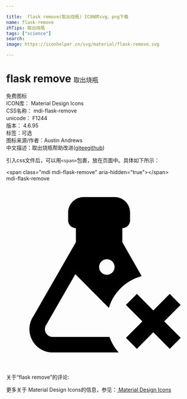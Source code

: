 ```yaml
---

title:  flask remove(取出烧瓶) ICON转svg、png下载
name: flask-remove
zhTips: 取出烧瓶
tags: ["science"]
search: 
image: https://iconhelper.cn/svg/material/flask-remove.svg

---
```


# flask remove  <small style="font-size: 60%;font-weight: 100">取出烧瓶</small>


<div class="detail-page">
<p>
<span><span class="badge-success badge">免费图标</span> </span>
<br/>
<span>
ICON库：
<span class="badge-secondary badge">Material Design Icons</span> 
</span>
<br/>
<span>
CSS名称：
<span class="badge-secondary badge">mdi-flask-remove</span> 
</span>
<br/>
<span>
unicode：
<span class="badge-secondary badge">F1244</span> 
<copy-btn content='F1244' btn-title=""></copy-btn>
<copy-btn :content='String.fromCodePoint(parseInt("F1244", 16))' btn-title="复制U"></copy-btn>
</span>
<br/>
<span>
版本：
<span class="badge-secondary badge">4.6.95</span> 
</span><br/><span>标签：<span class="badge-light badge"><router-link to="/tags/science.html">可选</router-link></span></span>
<br/>
<span>图标来源/作者：<span class="badge-light badge">Austin Andrews</span></span> 
<br/>
<span class="zh-detail">中文描述：<span class="badge-primary badge">取出烧瓶</span><span class="help-link"><span>帮助改进</span>(<a href="https://gitee.com/liuwave/icon-helper/edit/master/json/material/flask-remove.json" target="_blank" rel="noopener noreferrer">gitee</a><a href="https://github.com/liuwave/icon-helper/edit/master/json/material/flask-remove.json" target="_blank" rel="noopener noreferrer">github</a></span>)</span><br/>
</p>
</div>
<div class="alert alert-dark">
  <i class="mdi mdi-flask-remove mdi-48px"></i>
  <i class="mdi mdi-flask-remove mdi-36px"></i>
  <i class="mdi mdi-flask-remove mdi-24px"></i>
  <i class="mdi mdi-flask-remove mdi-18px"></i>
</div>
<div>
  <p>引入css文件后，可以用<code>&lt;span&gt;</code>包裹，放在页面中。具体如下所示：    
  </p>
  <div class="alert alert-primary" style="font-size: 14px">
    &lt;span class="mdi mdi-flask-remove" aria-hidden="true"&gt;&lt;/span&gt;
    <copy-btn content='<span class="mdi mdi-flask-remove" aria-hidden="true"></span>'></copy-btn>
  </div>
  <div class="alert alert-secondary">
    <i class="mdi mdi-flask-remove"
    style="font-size: 24px"
    aria-hidden="true"></i> mdi-flask-remove
    <copy-btn content="mdi-flask-remove" btn-title="复制图标名称"></copy-btn>
  </div>
</div>
<div id="svg" class="svg-wrap">
<svg xmlns="http://www.w3.org/2000/svg" viewBox="0 0 24 24"><path d="M15.46 15.88L16.88 14.46L19 16.59L21.12 14.47L22.53 15.88L20.41 18L22.54 20.12L21.12 21.54L19 19.41L16.88 21.53L15.47 20.12L17.59 18L15.46 15.88M6 22C4.34 22 3 20.66 3 19C3 18.4 3.18 17.84 3.5 17.36L9 7.81V6C8.45 6 8 5.55 8 5V4C8 2.9 8.9 2 10 2H14C15.11 2 16 2.9 16 4V5C16 5.55 15.55 6 15 6V7.81L17.5 12.18C15.5 12.7 13.86 14.26 13.26 16.26L8.93 11.93L5.18 18.43C5.07 18.59 5 18.79 5 19C5 19.55 5.45 20 6 20H13.34C13.61 20.75 14 21.42 14.53 22H6M13 10C12.45 10 12 10.45 12 11C12 11.55 12.45 12 13 12C13.55 12 14 11.55 14 11C14 10.45 13.55 10 13 10Z" /></svg>
</div>
<detail full-name='mdi-flask-remove'></detail>
<div>
<p>关于“flask remove”的评论:</p>
</div>
<Vssue title="关于“flask remove”的评论" ></Vssue>    
<div><p>更多关于 Material Design Icons的信息，参见：<a target="_blank" href="https://iconhelper.cn/material.html"> Material Design Icons</a>
</p></div>
